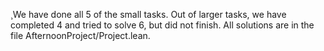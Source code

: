 ¸We have done all 5 of the small tasks.
Out of larger tasks, we have completed 4 and tried to solve 6, but did not finish.
All solutions are in the file AfternoonProject/Project.lean.
